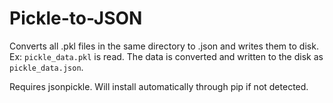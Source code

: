 # Pickle-to-JSON
Converts all .pkl files in the same directory to .json and writes them to disk.  
Ex: `pickle_data.pkl` is read. The data is converted and written to the disk as `pickle_data.json`.

Requires jsonpickle. Will install automatically through pip if not detected.
